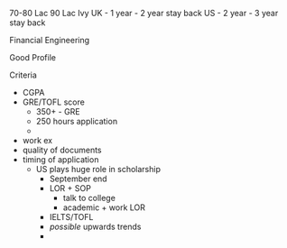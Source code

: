 70-80 Lac
90 Lac Ivy
UK - 1 year - 2 year stay back
US - 2 year - 3 year stay back

Financial Engineering

Good Profile

Criteria
- CGPA
- GRE/TOFL score
	- 350+ - GRE
	- 250 hours application
	- 
- work ex 
- quality of documents
- timing of application
	- US plays huge role in scholarship
		- September end
		- LOR + SOP
			- talk to college
			- academic + work LOR
		- IELTS/TOFL
		- *possible* upwards trends
		- 